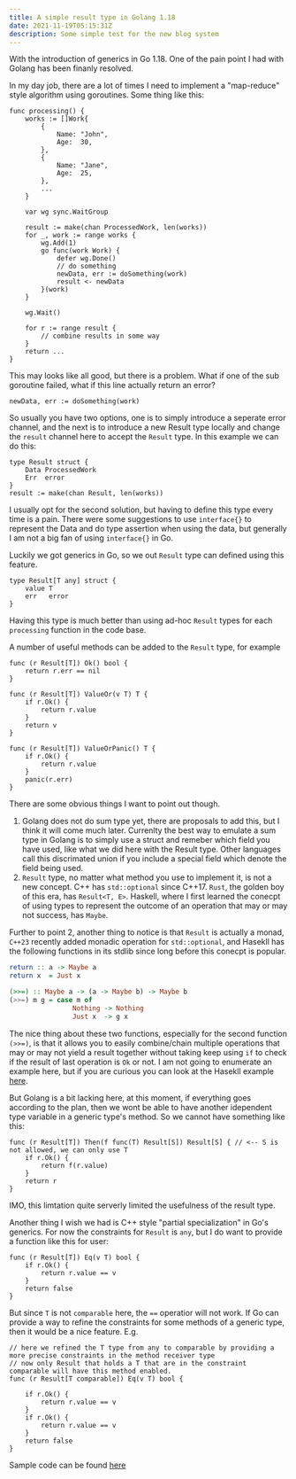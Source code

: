 ```yaml
---
title: A simple result type in Golang 1.18
date: 2021-11-19T05:15:31Z
description: Some simple test for the new blog system
---
```


With the introduction of generics in Go 1.18. One of the pain point I had with Golang has been finanly resolved.

In my day job, there are a lot of times I need to implement a "map-reduce" style algorithm using goroutines. Some thing like this:

```golang
func processing() {
    works := []Work{
        {
            Name: "John",
            Age:  30,
        },
        {
            Name: "Jane",
            Age:  25,
        },
        ...
    }

    var wg sync.WaitGroup

    result := make(chan ProcessedWork, len(works))
    for _, work := range works {
        wg.Add(1)
        go func(work Work) {
            defer wg.Done()
            // do something
            newData, err := doSomething(work)
            result <- newData
        }(work)
    }

    wg.Wait()

    for r := range result {
        // combine results in some way
    }
    return ...
}
```

This may looks like all good, but there is a problem. What if one of the sub goroutine failed, what if this line actually return an error?

```golang
newData, err := doSomething(work)
```

So usually you have two options, one is to simply introduce a seperate error channel, and the next is to introduce a new Result type locally and change the `result` channel here to accept the `Result` type. In this example we can do this:

```golang
type Result struct {
    Data ProcessedWork
    Err  error
}
result := make(chan Result, len(works))
```

I usually opt for the second solution, but having to define this type every time is a pain. There were some suggestions to use `interface{}` to represent the Data and do type assertion when using the data, but generally I am not a big fan of using `interface{}` in Go.

Luckily we got generics in Go, so we out `Result` type can defined using this feature.

```golang
type Result[T any] struct {
	value T
	err   error
}
```

Having this type is much better than using ad-hoc `Result` types for each `processing` function in the code base.

A number of useful methods can be added to the `Result` type, for example

```golang
func (r Result[T]) Ok() bool {
	return r.err == nil
}

func (r Result[T]) ValueOr(v T) T {
	if r.Ok() {
		return r.value
	}
	return v
}

func (r Result[T]) ValueOrPanic() T {
	if r.Ok() {
		return r.value
	}
	panic(r.err)
}
```

There are some obvious things I want to point out though.

1. Golang does not do sum type yet, there are proposals to add this, but I think it will come much later. Currenlty the best way to emulate a sum type in Golang is to simply use a struct and remeber which field you have used, like what we did here with the Result type. Other languages call this discrimated union if you include a special field which denote the field being used.
2. `Result` type, no matter what method you use to implement it, is not a new concept. C++ has `std::optional` since C++17. `Rust`, the golden boy of this era, has `Result<T, E>`. Haskell, where I first learned the conecpt of using types to represent the outcome of an operation that may or may not success, has `Maybe`.

Further to point 2, another thing to notice is that `Result` is actually a monad, `C++23` recently added monadic operation for `std::optional`, and Hasekll has the following functions in its stdlib since long before this conecpt is popular.

```haskell
return :: a -> Maybe a
return x  = Just x

(>>=) :: Maybe a -> (a -> Maybe b) -> Maybe b
(>>=) m g = case m of
                Nothing -> Nothing
                Just x  -> g x
```

The nice thing about these two functions, especially for the second function `(>>=)`, is that it allows you to easily combine/chain multiple operations that may or may not yield a result together without taking keep using `if` to check if the result of last operation is `Ok` or not. I am not going to enumerate an example here, but if you are curious you can look at the Hasekll example [here](https://en.wikibooks.org/wiki/Haskell/Understanding_monads/Maybe).

But Golang is a bit lacking here, at this moment, if everything goes according to the plan, then we wont be able to have another idependent type variable in a generic type's method. So we cannot have something like this:

```golang
func (r Result[T]) Then(f func(T) Result[S]) Result[S] { // <-- S is not allowed, we can only use T
	if r.Ok() {
		return f(r.value)
	}
	return r
}
```

IMO, this limtation quite serverly limited the usefulness of the result type.

Another thing I wish we had is C++ style "partial specialization" in Go's generics. For now the constraints for `Result` is `any`, but I do want to provide a function like this for user:

```golang
func (r Result[T]) Eq(v T) bool {
    if r.Ok() {
        return r.value == v
    }
    return false
}
```

But since `T` is not `comparable` here, the `==` operatior will not work. If Go can provide a way to refine the constraints for some methods of a generic type, then it would be a nice feature. E.g.

```golang
// here we refined the T type from any to comparable by providing a more precise constraints in the method receiver type
// now only Result that holds a T that are in the constraint comparable will have this method enabled.
func (r Result[T comparable]) Eq(v T) bool {

    if r.Ok() {
        return r.value == v
    }
    if r.Ok() {
        return r.value == v
    }
    return false
}
```

Sample code can be found [here](https://github.com/bobfang1992/go-result)
